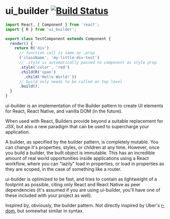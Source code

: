 ui_builder [![Build Status](https://travis-ci.org/mbullington/ui_builder.svg?branch=master)](https://travis-ci.org/mbullington/ui_builder)
===

```js
import React, { Component } from 'react';
import { R } from 'ui_builder';

export class TestComponent extends Component {
  render() {
    return R('div')
      // function call is same as .prop
      ('className', 'my-little-div-test')
      // .style is automatically passed to component as style prop
      .style('color', 'red')
      .child(R('span')
        .child('Hello World!'))
      // build only needs to be called on top level
      .build();
  }
}
```

ui-builder is an implementation of the Builder pattern to create UI elements for
React, React Native, and vanilla DOM (in the future).

When used with React, Builders provide beyond a suitable replacement for JSX,
but also a new paradigm that can be used to supercharge your application.

A builder, as specified by the builder pattern, is completely mutable. You
can change it's properties, styles, or children at any time. However, once you
build a builder, the built object is immutable. This has an incredible amount
of real world opportunities inside applications using a React workflow, where
you can "lazily" load in properties, or load in properties as they are scoped,
in the case of something like a router.

ui-builder is optimized to be fast, and tries to contain as lightweight of a
footprint as possible, citing only React and React Native as peer dependencies
(it's assumed if you are using ui-builder, you'll have one of these included
with your project as well).

Inspired by, obviously, the builder pattern. Not directly inspired by Uber's
[r-dom](https://github.com/uber/r-dom), but somewhat similar in syntax.
